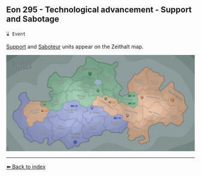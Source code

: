 ## Eon 295 - Technological advancement - Support and Sabotage

`⌛ Event`

[Support](../refs/support.md) and [Saboteur](../refs/saboteur.md) units appear on the Zeithalt map.

![Battle Map](../../timeline/map/eon0295.png)

----------
[⬅️ Back to index](../timeline/index.md)